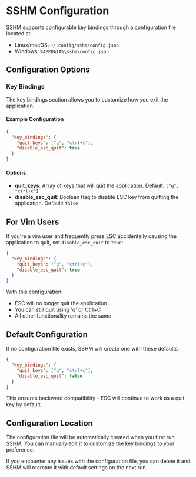 # SSHM Configuration

SSHM supports configurable key bindings through a configuration file located at:
- Linux/macOS: `~/.config/sshm/config.json`
- Windows: `%APPDATA%\sshm\config.json`

## Configuration Options

### Key Bindings

The key bindings section allows you to customize how you exit the application.

#### Example Configuration

```json
{
  "key_bindings": {
    "quit_keys": ["q", "ctrl+c"],
    "disable_esc_quit": true
  }
}
```

#### Options

- **quit_keys**: Array of keys that will quit the application. Default: `["q", "ctrl+c"]`
- **disable_esc_quit**: Boolean flag to disable ESC key from quitting the application. Default: `false`

## For Vim Users

If you're a vim user and frequently press ESC accidentally causing the application to quit, set `disable_esc_quit` to `true`:

```json
{
  "key_bindings": {
    "quit_keys": ["q", "ctrl+c"],
    "disable_esc_quit": true
  }
}
```

With this configuration:
- ESC will no longer quit the application
- You can still quit using 'q' or Ctrl+C
- All other functionality remains the same

## Default Configuration

If no configuration file exists, SSHM will create one with these defaults:

```json
{
  "key_bindings": {
    "quit_keys": ["q", "ctrl+c"],
    "disable_esc_quit": false
  }
}
```

This ensures backward compatibility - ESC will continue to work as a quit key by default.

## Configuration Location

The configuration file will be automatically created when you first run SSHM. You can manually edit it to customize the key bindings to your preference.

If you encounter any issues with the configuration file, you can delete it and SSHM will recreate it with default settings on the next run.